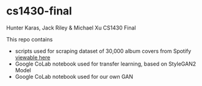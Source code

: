# cs1430-final
Hunter Karas, Jack Riley & Michael Xu CS1430 Final

This repo contains 
- scripts used for scraping dataset of 30,000 album covers from Spotify [viewable here](https://drive.google.com/drive/folders/1yC-PEwwN6rl3Vlby4hbbNzUtKiVvJBPT?usp=sharing)
- Google CoLab notebook used for transfer learning, based on StyleGAN2 Model
- Google CoLab notebook used for our own GAN
